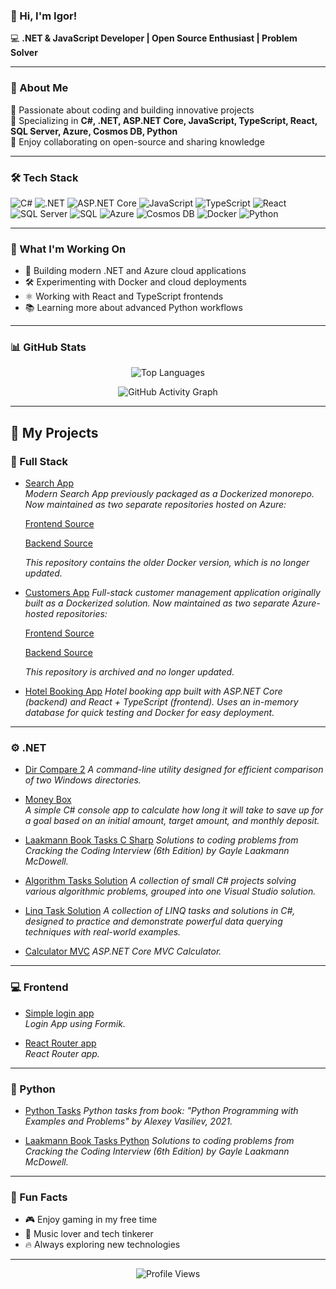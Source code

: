 ### 👋 Hi, I'm Igor!

💻 **.NET & JavaScript Developer | Open Source Enthusiast | Problem Solver**

---

### 🧭 About Me
🔹 Passionate about coding and building innovative projects  
🔹 Specializing in **C#, .NET, ASP.NET Core, JavaScript, TypeScript, React, SQL Server, Azure, Cosmos DB, Python**  
🔹 Enjoy collaborating on open-source and sharing knowledge  

---

### 🛠️ Tech Stack
![C#](https://img.shields.io/badge/-CSharp-239120?style=flat&logo=csharp&logoColor=white)
![.NET](https://img.shields.io/badge/-.NET-512BD4?style=flat&logo=dotnet&logoColor=white)
![ASP.NET Core](https://img.shields.io/badge/-ASP.NET%20Core-512BD4?style=flat&logo=dotnet&logoColor=white)
![JavaScript](https://img.shields.io/badge/-JavaScript-F7DF1E?style=flat&logo=javascript&logoColor=black)
![TypeScript](https://img.shields.io/badge/-TypeScript-3178C6?style=flat&logo=typescript&logoColor=white)
![React](https://img.shields.io/badge/-React-20232A?style=flat&logo=react&logoColor=61DAFB)
![SQL Server](https://img.shields.io/badge/-SQL%20Server-CC2927?style=flat&logo=microsoftsqlserver&logoColor=white)
![SQL](https://img.shields.io/badge/-SQL-4479A1?style=flat&logo=mysql&logoColor=white)
![Azure](https://img.shields.io/badge/-Azure-0078D4?style=flat&logo=microsoftazure&logoColor=white)
![Cosmos DB](https://img.shields.io/badge/-Cosmos%20DB-0078D4?style=flat&logo=azurecosmosdb&logoColor=white)
![Docker](https://img.shields.io/badge/-Docker-2496ED?style=flat&logo=docker&logoColor=white)
![Python](https://img.shields.io/badge/-Python-3776AB?style=flat&logo=python&logoColor=white)

---

### 🚀 What I'm Working On
- 🧩 Building modern .NET and Azure cloud applications
- 🛠️ Experimenting with Docker and cloud deployments
- ⚛️ Working with React and TypeScript frontends
- 📚 Learning more about advanced Python workflows

---

### 📊 GitHub Stats
<p align="center">
  <img src="https://github-readme-stats.vercel.app/api/top-langs/?username=igorksk&layout=compact&theme=radical" alt="Top Languages">
</p>
<p align="center">
  <img src="https://github-readme-activity-graph.vercel.app/graph?username=igorksk&theme=react-dark" alt="GitHub Activity Graph">
</p>

---

## 🚀 My Projects

### 🧩 Full Stack

- [Search App](https://github.com/igorksk/SearchApp)  
  *Modern Search App previously packaged as a Dockerized monorepo. Now maintained as two separate repositories hosted on Azure:*

  [Frontend Source](https://github.com/igorksk/SearchApp-frontend-az)

  [Backend Source](https://github.com/igorksk/SearchApp-backend-az)

  *This repository contains the older Docker version, which is no longer updated.*

- [Customers App](https://github.com/igorksk/CustomersApp)
  *Full-stack customer management application originally built as a Dockerized solution. Now maintained as two separate Azure-hosted repositories:*

  [Frontend Source](https://github.com/igorksk/CustomersApp-frontend-az)

  [Backend Source](https://github.com/igorksk/CustomersApp-backend-az)
  
  *This repository is archived and no longer updated.*

- [Hotel Booking App](https://github.com/igorksk/HotelBookingApp) 
  *Hotel booking app built with ASP.NET Core (backend) and React + TypeScript (frontend). Uses an in-memory database for quick testing and Docker for easy deployment.*

---

### ⚙️ .NET

- [Dir Compare 2](https://github.com/igorksk/DirCompare2) 
  *A command-line utility designed for efficient comparison of two Windows directories.*
  
- [Money Box](https://github.com/igorksk/MoneyBox)  
  *A simple C# console app to calculate how long it will take to save up for a goal based on an initial amount, target amount, and monthly deposit.*

- [Laakmann Book Tasks C Sharp](https://github.com/igorksk/LaakmannBookTasksCSharp)
  *Solutions to coding problems from Cracking the Coding Interview (6th Edition) by Gayle Laakmann McDowell.*

- [Algorithm Tasks Solution](https://github.com/igorksk/AlgorithmTasksSolution)
  *A collection of small C# projects solving various algorithmic problems, grouped into one Visual Studio solution.*

- [Linq Task Solution](https://github.com/igorksk/LinqTaskSolution)
  *A collection of LINQ tasks and solutions in C#, designed to practice and demonstrate powerful data querying techniques with real-world examples.*

- [Calculator MVC](https://github.com/igorksk/CalculatorMVC)
  *ASP.NET Core MVC Calculator.*

---

### 💻 Frontend

- [Simple login app](https://github.com/igorksk/simple-login-app)  
  *Login App using Formik.*

- [React Router app](https://github.com/igorksk/my-router-app)  
  *React Router app.*

---

### 🐍 Python

- [Python Tasks](https://github.com/igorksk/PythonTasks) 
  *Python tasks from book: "Python Programming with Examples and Problems" by Alexey Vasiliev, 2021.*

- [Laakmann Book Tasks Python](https://github.com/igorksk/LaakmannBookTasksPython)
  *Solutions to coding problems from Cracking the Coding Interview (6th Edition) by Gayle Laakmann McDowell.*

---

### 🎯 Fun Facts
- 🎮 Enjoy gaming in my free time
- 🎵 Music lover and tech tinkerer
- 🔥 Always exploring new technologies

---

<p align="center">
  <img src="https://komarev.com/ghpvc/?username=igorksk&style=flat&color=blue" alt="Profile Views">
</p>

